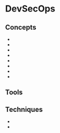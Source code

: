 # DevSecOps


## Concepts
* [](introduction-to-devops-culture-and-practices)
* [](introduction-to-the-devsecops-environment)
* [](devsecops-automated-security-for-continuous-delivery)
* [](common-application-security-testing-ast-tools-in-devsecops)
* [](the-6-components-of-devsecops)
* [](introduction-to-configuration-management)
* [](what-is-continuous-integration)
* [](benefits-of-continuous-delivery-cd)


## Tools


## Techniques

* [](appsec-pipeline-why-shared-security-accountability-is-key-to-success)
* [](the-starting-foundations-of-a-software-security-education-program)

